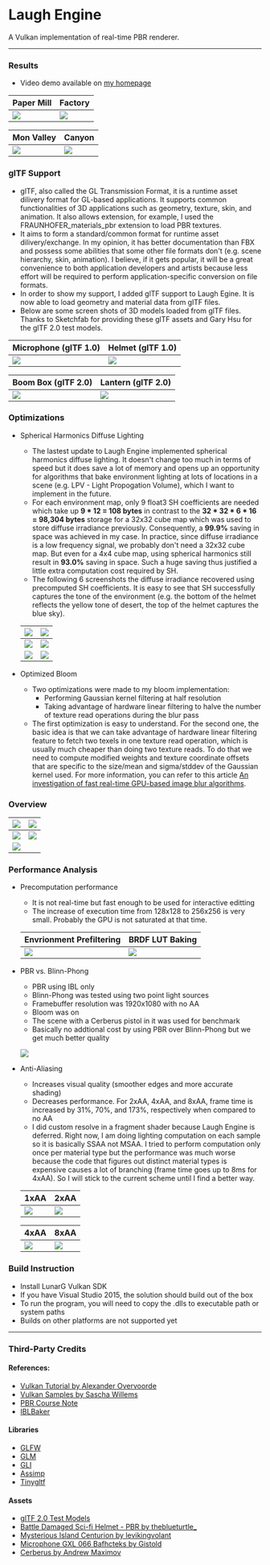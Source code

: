 # Laugh Engine

A Vulkan implementation of real-time PBR renderer.

---

### Results

* Video demo available on [my homepage](http://jian-ru.github.io/)

| Paper Mill | Factory |
| --- | --- |
| ![](docs/paper_mill.png) | ![](docs/factory.png) |

| Mon Valley | Canyon |
| --- | --- |
| ![](docs/mon_valley.png) | ![](docs/canyon.png) |

### glTF Support

* glTF, also called the GL Transmission Format, it is a runtime asset dilivery format for GL-based applications. It supports common functionalities of 3D applications such as geometry, texture, skin, and animation. It also allows extension, for example, I used the FRAUNHOFER_materials_pbr extension to load PBR textures.
* It aims to form a standard/common format for runtime asset dilivery/exchange. In my opinion, it has better documentation than FBX and possess some abilities that some other file formats don't (e.g. scene hierarchy, skin, animation). I believe, if it gets popular, it will be a great convenience to both application developers and artists because less effort will be required to perform application-specific conversion on file formats.
* In order to show my support, I added glTF support to Laugh Egine. It is now able to load geometry and material data from glTF files.
* Below are some screen shots of 3D models loaded from glTF files. Thanks to Sketchfab for providing these glTF assets and Gary Hsu for the glTF 2.0 test models.

| Microphone (glTF 1.0) | Helmet (glTF 1.0) |
| --- | --- |
| ![](docs/gltf_demo001.png) | ![](docs/damagedHelmet.png) |

| Boom Box (glTF 2.0) | Lantern (glTF 2.0) |
| --- | --- |
| ![](docs/boomBox.png) | ![](docs/lantern.png) |

### Optimizations

* Spherical Harmonics Diffuse Lighting
  * The lastest update to Laugh Engine implemented spherical harmonics diffuse lighting. It doesn't change too much in terms of speed but it does save a lot of memory and opens up an opportunity for algorithms that bake environment lighting at lots of locations in a scene (e.g. LPV - Light Propogation Volume), which I want to implement in the future.
  * For each environment map, only 9 float3 SH coefficients are needed which take up **9 * 12 = 108 bytes** in contrast to the **32 * 32 * 6 * 16 = 98,304 bytes** storage for a 32x32 cube map which was used to store diffuse irradiance previously. Consequently, a **99.9%** saving in space was achieved in my case. In practice, since diffuse irradiance is a low frequency signal, we probably don't need a 32x32 cube map. But even for a 4x4 cube map, using spherical harmonics still result in **93.0%** saving in space. Such a huge saving thus justified a little extra computation cost required by SH.
  * The following 6 screenshots the diffuse irradiance recovered using precomputed SH coefficients. It is easy to see that SH successfully captures the tone of the environment (e.g. the bottom of the helmet reflects the yellow tone of desert, the top of the helmet captures the blue sky).
  
  | ![](docs/sh_helmet1.png) | ![](docs/sh_helmet2.png) |
  | --- | --- |
  | ![](docs/sh_helmet3.png) | ![](docs/sh_helmet4.png) |
  | ![](docs/sh_helmet5.png) | ![](docs/sh_helmet6.png) |
  
* Optimized Bloom
  * Two optimizations were made to my bloom implementation:
    * Performing Gaussian kernel filtering at half resolution
    * Taking advantage of hardware linear filtering to halve the number of texture read operations during the blur pass
  * The first optimization is easy to understand. For the second one, the basic idea is that we can take advantage of hardware linear filtering feature to fetch two texels in one texture read operation, which is usually much cheaper than doing two texture reads. To do that we need to compute modified weights and texture coordinate offsets that are specific to the size/mean and sigma/stddev of the Gaussian kernel used. For more information, you can refer to this article [An investigation of fast real-time GPU-based image blur algorithms](https://software.intel.com/en-us/blogs/2014/07/15/an-investigation-of-fast-real-time-gpu-based-image-blur-algorithms).

### Overview

| ![](docs/how_it_work0.png) | ![](docs/how_it_work1.png) |
| --- | --- |
| ![](docs/how_it_work3.png) | ![](docs/how_it_work2.png) |
| ![](docs/how_it_work4.png) |

### Performance Analysis

* Precomputation performance
  * It is not real-time but fast enough to be used for interactive editting
  * The increase of execution time from 128x128 to 256x256 is very small. Probably the GPU is not saturated at that time.
  
  | Envrionment Prefiltering | BRDF LUT Baking |
  | --- | --- |
  | ![](docs/perf_env.png) | ![](docs/brdf_perf.png) |

* PBR vs. Blinn-Phong
  * PBR using IBL only
  * Blinn-Phong was tested using two point light sources
  * Framebuffer resolution was 1920x1080 with no AA
  * Bloom was on
  * The scene with a Cerberus pistol in it was used for benchmark
  * Basically no addtional cost by using PBR over Blinn-Phong but we get much better quality
  
  ![](docs/pbr_vs_blinnphong.png)
  
* Anti-Aliasing
  * Increases visual quality (smoother edges and more accurate shading)
  * Decreases performance. For 2xAA, 4xAA, and 8xAA, frame time is increased by 31%, 70%, and 173%, respectively when compared to no AA
  * I did custom resolve in a fragment shader because Laugh Engine is deferred. Right now, I am doing lighting computation on each sample so it is basically SSAA not MSAA. I tried to perform computation only once per material type but the performance was much worse because the code that figures out distinct material types is expensive causes a lot of branching (frame time goes up to 8ms for 4xAA). So I will stick to the current scheme until I find a better way.
  
  | 1xAA | 2xAA |
  | --- | --- |
  | ![](docs/1xaa.png) | ![](docs/2xaa.png) |
  
  | 4xAA | 8xAA |
  | --- | --- |
  | ![](docs/4xaa.png) | ![](docs/8xaa.png) |

### Build Instruction

* Install LunarG Vulkan SDK
* If you have Visual Studio 2015, the solution should build out of the box
* To run the program, you will need to copy the .dlls to executable path or system paths
* Builds on other platforms are not supported yet

---

### Third-Party Credits

#### References:
* [Vulkan Tutorial by Alexander Overvoorde](https://vulkan-tutorial.com)
* [Vulkan Samples by Sascha Willems](https://github.com/SaschaWillems/Vulkan)
* [PBR Course Note](http://blog.selfshadow.com/publications/s2013-shading-course/karis/s2013_pbs_epic_notes_v2.pdf)
* [IBLBaker](https://github.com/derkreature/IBLBaker)

#### Libraries
* [GLFW](http://www.glfw.org/)
* [GLM](http://glm.g-truc.net/0.9.8/index.html)
* [GLI](http://gli.g-truc.net/0.8.2/index.html)
* [Assimp](http://www.assimp.org/)
* [Tinygltf](https://github.com/syoyo/tinygltfloader)

#### Assets
* [glTF 2.0 Test Models](https://github.com/sbtron/BabylonJS-glTFLoader/tree/master/models/2.0)
* [Battle Damaged Sci-fi Helmet - PBR by theblueturtle_](https://sketchfab.com/theblueturtle_)
* [Mysterious Island Centurion by levikingvolant](https://sketchfab.com/levikingvolant)
* [Microphone GXL 066 Bafhcteks by Gistold](https://sketchfab.com/gistold)
* [Cerberus by Andrew Maximov](http://artisaverb.info/Cerberus.html)
